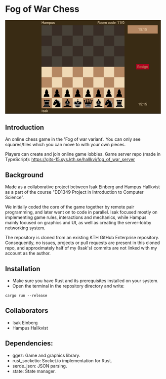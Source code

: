 # Fog of War Chess
![Fog of war banner](resources/banner.png)

## Introduction
An online chess game in the 'Fog of war variant'. You can only see squares/tiles which you can move to with your own pieces.

Players can create and join online game lobbies.
Game server repo (made in TypeScript): https://gits-15.sys.kth.se/hallkvi/fog_of_war_server

## Background
Made as a collaborative project between Isak Einberg and Hampus Hallkvist as a part of the course "DD1349 Project in Introduction to Computer Science".

We initially coded the core of the game together by remote pair programming, and later went on to code in parallel. Isak focused mostly on implementing game rules, interactions and mechanics, while Hampus mainly focused on graphics and UI, as well as creating the server-lobby networking system.

The repository is cloned from an existing KTH GitHub Enterprise repository. Consequently, no issues, projects or pull requests are present in this cloned repo, and approximately half of my (Isak's) commits are not linked with my account as the author.

## Installation
* Make sure you have Rust and its prerequisites installed on your system.
* Open the terminal in the repository directory and write:
```
cargo run --release
```

## Collaborators
* Isak Einberg
* Hampus Hallkvist

## Dependencies:
* ggez: Game and graphics library.
* rust_socketio: Socket.io implementation for Rust.
* serde_json: JSON parsing.
* state: State manager.

